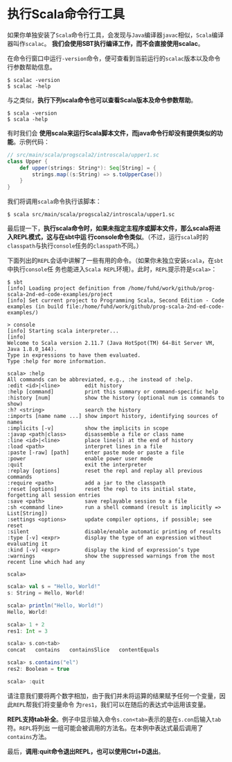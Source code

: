 执行Scala命令行工具
===================================================================================
如果你单独安装了`Scala`命令行工具，会发现与`Java`编译器`javac`相似，`Scala`编译器叫作`scalac`。
**我们会使用SBT执行编译工作，而不会直接使用scalac**。

在命令行窗口中运行`-version`命令，便可查看到当前运行的`scalac`版本以及命令行参数帮助信息。
```shell
$ scalac -version
$ scalac -help
```
与之类似，**执行下列scala命令也可以查看Scala版本及命令参数帮助**。
```shell
$ scala -version
$ scala -help
```
有时我们会 **使用scala来运行Scala脚本文件，而java命令行却没有提供类似的功能**。示例代码：
```scala
// src/main/scala/progscala2/introscala/upper1.sc
class Upper {
    def upper(strings: String*): Seq[String] = {
        strings.map((s:String) => s.toUpperCase())
    }
}
```
我们将调用`scala`命令执行该脚本：
```shell
$ scala src/main/scala/progscala2/introscala/upper1.sc
```
最后提一下，**执行scala命令时，如果未指定主程序或脚本文件，那么scala将进入REPL模式，这与在sbt中运
行console命令类似**。（不过，运行`scala`时的`classpath`与执行`console`任务的`classpath`不同。）

下面列出的`REPL`会话中讲解了一些有用的命令。（如果你未独立安装`scala`，在`sbt`中执行`console`任
务也能进入`Scala REPL`环境）。此时，`REPL`提示符是`scala>`：
```
$ sbt
[info] Loading project definition from /home/fuhd/work/github/prog-scala-2nd-ed-code-examples/project
[info] Set current project to Programming Scala, Second Edition - Code examples (in build file:/home/fuhd/work/github/prog-scala-2nd-ed-code-examples/)

> console
[info] Starting scala interpreter...
[info]
Welcome to Scala version 2.11.7 (Java HotSpot(TM) 64-Bit Server VM, Java 1.8.0_144).
Type in expressions to have them evaluated.
Type :help for more information.

scala> :help
All commands can be abbreviated, e.g., :he instead of :help.
:edit <id>|<line>        edit history
:help [command]          print this summary or command-specific help
:history [num]           show the history (optional num is commands to show)
:h? <string>             search the history
:imports [name name ...] show import history, identifying sources of names
:implicits [-v]          show the implicits in scope
:javap <path|class>      disassemble a file or class name
:line <id>|<line>        place line(s) at the end of history
:load <path>             interpret lines in a file
:paste [-raw] [path]     enter paste mode or paste a file
:power                   enable power user mode
:quit                    exit the interpreter
:replay [options]        reset the repl and replay all previous commands
:require <path>          add a jar to the classpath
:reset [options]         reset the repl to its initial state, forgetting all session entries
:save <path>             save replayable session to a file
:sh <command line>       run a shell command (result is implicitly => List[String])
:settings <options>      update compiler options, if possible; see reset
:silent                  disable/enable automatic printing of results
:type [-v] <expr>        display the type of an expression without evaluating it
:kind [-v] <expr>        display the kind of expression‘s type
:warnings                show the suppressed warnings from the most recent line which had any

scala>
```
```scala
scala> val s = "Hello, World!"
s: String = Hello, World!

scala> println("Hello, World!")
Hello, World!

scala> 1 + 2
res1: Int = 3

scala> s.con<tab>
concat   contains   containsSlice   contentEquals

scala> s.contains("el")
res2: Boolean = true

scala> :quit
```
请注意我们要将两个数字相加，由于我们并未将运算的结果赋予任何一个变量，因此`REPL`帮我们将变量命令
为`res1`，我们可以在随后的表达式中运用该变量。

**REPL支持tab补全**。例子中显示输入命令`s.con<tab>`表示的是在`s.con`后输入`tab`符。`REPL`将列出
一组可能会被调用的方法名。在本例中表达式最后调用了`contains`方法。

最后，**调用:quit命令退出REPL，也可以使用Ctrl+D退出**。
